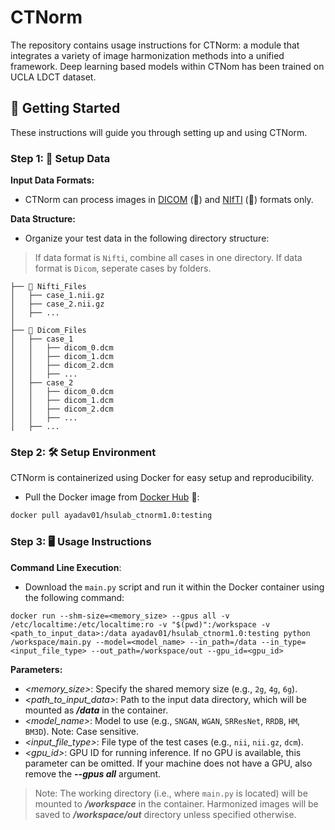 # CTNorm

The repository contains usage instructions for CTNorm: a module that integrates a variety of image harmonization methods into a unified framework. Deep learning based models within CTNom has been trained on UCLA LDCT dataset.

## 🚀 Getting Started

These instructions will guide you through setting up and using CTNorm.

### Step 1: 📁 Setup Data

**Input Data Formats:**
- CTNorm can process images in [DICOM](https://pydicom.github.io/pydicom/stable/tutorials/installation.html) (🔗) and [NIfTI](https://nipy.org/nibabel/) (🔗) formats only.

**Data Structure:**
- Organize your test data in the following directory structure:
> If data format is `Nifti`, combine all cases in one directory. If data format is `Dicom`, seperate cases by folders.
```
├── 📂 Nifti_Files
│   ├── case_1.nii.gz
│   ├── case_2.nii.gz
│   ├── ...
│
├── 📂 Dicom_Files
│   ├── case_1
│   │   ├── dicom_0.dcm
│   │   ├── dicom_1.dcm
│   │   ├── dicom_2.dcm
│   │   ├── ...
│   ├── case_2
│   │   ├── dicom_0.dcm
│   │   ├── dicom_1.dcm
│   │   ├── dicom_2.dcm
│   │   ├── ...
│   ├── ...
```

### Step 2: 🛠 Setup Environment

CTNorm is containerized using Docker for easy setup and reproducibility.

- Pull the Docker image from [Docker Hub](https://hub.docker.com/) 🐳:
  
```bash
docker pull ayadav01/hsulab_ctnorm1.0:testing
```

### Step 3: 🖥 Usage Instructions
 **Command Line Execution**:

- Download the `main.py` script and run it within the Docker container using the following command:
```
docker run --shm-size=<memory_size> --gpus all -v /etc/localtime:/etc/localtime:ro -v "$(pwd)":/workspace -v <path_to_input_data>:/data ayadav01/hsulab_ctnorm1.0:testing python /workspace/main.py --model=<model_name> --in_path=/data --in_type=<input_file_type> --out_path=/workspace/out --gpu_id=<gpu_id>
```

**Parameters:**

* *<memory_size>*: Specify the shared memory size (e.g., `2g`, `4g`, `6g`).
* *<path_to_input_data>*: Path to the input data directory, which will be mounted as ***/data*** in the container.
* *<model_name>*: Model to use (e.g., `SNGAN`, `WGAN`, `SRResNet`, `RRDB`, `HM`, `BM3D`). Note: Case sensitive.
* *<input_file_type>*: File type of the test cases (e.g., `nii`, `nii.gz`, `dcm`).
* *<gpu_id>*: GPU ID for running inference. If no GPU is available, this parameter can be omitted. If your machine does not have a GPU, also remove the ***--gpus all*** argument.

> Note: The working directory (i.e., where `main.py` is located) will be mounted to ***/workspace*** in the container. Harmonized images will be saved to ***/workspace/out*** directory unless specified otherwise.

